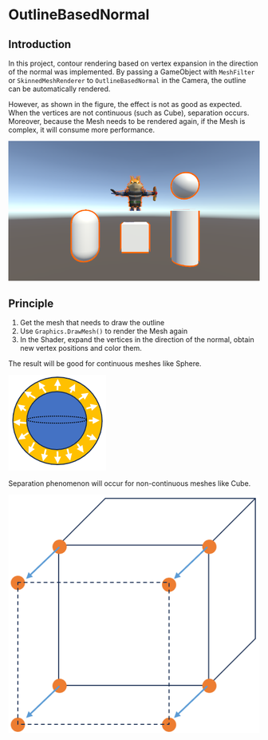 # OutlineBasedNormal

## Introduction
In this project, contour rendering based on vertex expansion in the direction of the normal was implemented. By passing a GameObject with `MeshFilter` or `SkinnedMeshRenderer` to `OutlineBasedNormal` in the Camera, the outline can be automatically rendered. 

However, as shown in the figure, the effect is not as good as expected. When the vertices are not continuous (such as Cube), separation occurs. Moreover, because the Mesh needs to be rendered again, if the Mesh is complex, it will consume more performance.

![result](/Imgs/ImageEffects/Outline/outline_based_normal_result.png)

## Principle
1. Get the mesh that needs to draw the outline
2. Use `Graphics.DrawMesh()` to render the Mesh again
3. In the Shader, expand the vertices in the direction of the normal, obtain new vertex positions and color them.

The result will be good for continuous meshes like Sphere.

![01](/Imgs/ImageEffects/Outline/outline_based_Normal_01.png)

Separation phenomenon will occur for non-continuous meshes like Cube.

![02](/Imgs/ImageEffects/Outline/outline_based_Normal_02.png)